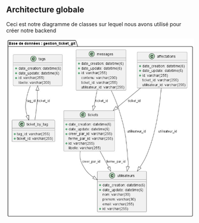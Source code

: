 ## Architecture globale

Ceci est notre diagramme de classes sur lequel nous avons utilisé pour créer notre backend

![100% center](images/diagramme_tp_sir.jpeg)
